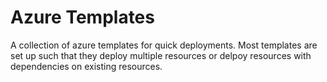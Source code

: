 # Azure Templates

A collection of azure templates for quick deployments.
Most templates are set up such that they deploy multiple resources or delpoy resources with dependencies on existing resources.
